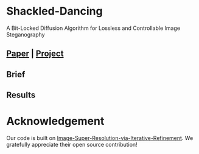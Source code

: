 # Shackled-Dancing
A Bit-Locked Diffusion Algorithm for Lossless and Controllable Image Steganography
## [Paper](https://arxiv.org/abs/2505.10950) | [Project](https://github.com/yingtian22/Shackled-Dancing)
## Brief
## Results
# Acknowledgement
Our code is built on [Image-Super-Resolution-via-Iterative-Refinement](https://github.com/Janspiry/Image-Super-Resolution-via-Iterative-Refinement). We gratefully appreciate their open source contribution!
